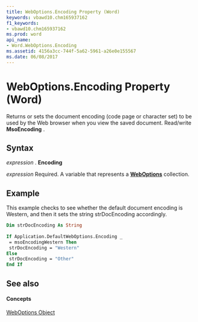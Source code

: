 ```yaml
---
title: WebOptions.Encoding Property (Word)
keywords: vbawd10.chm165937162
f1_keywords:
- vbawd10.chm165937162
ms.prod: word
api_name:
- Word.WebOptions.Encoding
ms.assetid: 4156a3cc-744f-5a62-5961-a26e0e155567
ms.date: 06/08/2017
---
```



# WebOptions.Encoding Property (Word)

Returns or sets the document encoding (code page or character set) to be used by the Web browser when you view the saved document. Read/write **MsoEncoding** .


## Syntax

 _expression_ . **Encoding**

 _expression_ Required. A variable that represents a **[WebOptions](weboptions-object-word.md)** collection.


## Example

This example checks to see whether the default document encoding is Western, and then it sets the string strDocEncoding accordingly.


```vb
Dim strDocEncoding As String 
 
If Application.DefaultWebOptions.Encoding _ 
 = msoEncodingWestern Then 
 strDocEncoding = "Western" 
Else 
 strDocEncoding = "Other" 
End If
```


## See also


#### Concepts


[WebOptions Object](weboptions-object-word.md)

